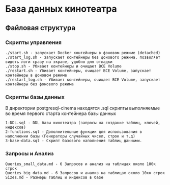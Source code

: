 # База данных кинотеатра
## Файловая структура
### Скрипты управления
```
./start.sh - запускает Docker контейнеры в фоновом режиме (detached)
./start_log.sh - запускает контейнеры без фонового режима, позволяет видеть логи сразу на экране, удобно для отладки
./stop.sh - Убивает контейнеры и очищает ВСЕ Volume
./restart.sh - Убивает контейнеры, очищает ВСЕ Volume, запускает контейнеры в фоновом режиме
./restart_log.sh - Убивает контейнеры, очищает ВСЕ Volume, запускает контейнеры без фонового режима
```

### Скрипты базы данных
В директории postgresql-cinema находятся .sql скрипты выполняемые во время первого старта контейнера базы данных
```
1-DDL.sql - DDL базы кинотеатра (запросы на создание таблиц, ключей, индексов)
2-functions.sql - Дополнительные функции для использования в наполнении базы (Генераторы случайных чисел, строк и т.д)
3-base-data.sql - Скрипт базового наполнения таблиц данными. 
```

### Запросы и Анализ
```
Queries_small_data.md - 6 Запросов и анализ на таблицах около 100к строк
Queries_big_data.md - 6 Запросов и анализ на таблицах около 10кк строк
Sizes.md - Размеры таблиц и индексов в базе
```